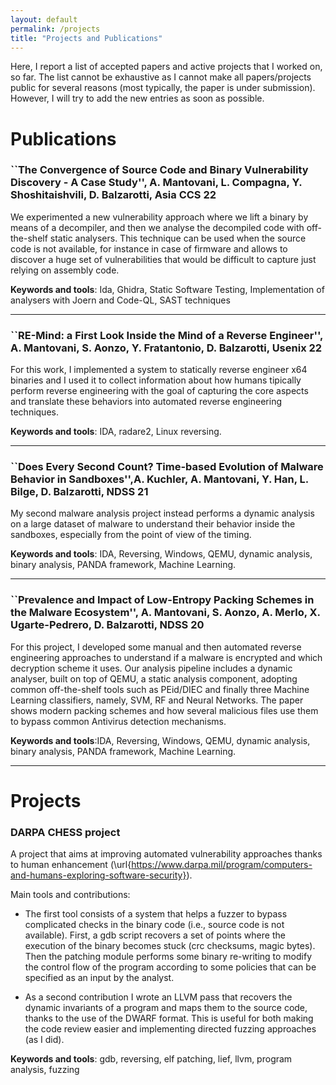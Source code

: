 ```yaml
---
layout: default
permalink: /projects
title: "Projects and Publications"
---
```


Here, I report a list of accepted papers and active projects that I worked on, so far. The list cannot be exhaustive as I cannot make all papers/projects public for several reasons (most typically, the paper is under submission). However, I will try to add the new entries as soon as possible.

# Publications

### ``The Convergence of Source Code and Binary Vulnerability Discovery - A Case Study'', A. Mantovani, L. Compagna, Y. Shoshitaishvili, D. Balzarotti, Asia CCS 22

We experimented a new vulnerability approach where we lift a binary by means of a decompiler, and then we analyse the decompiled code with off-the-shelf static analysers.
This technique can be used when the source code is not available, for instance in case of firmware and allows to discover a huge set of vulnerabilities that would be difficult to capture just relying on assembly code.

**Keywords and tools**: Ida, Ghidra, Static Software Testing, Implementation of analysers with Joern and Code-QL, SAST techniques

--------

### ``RE-Mind: a First Look Inside the Mind of a Reverse Engineer'', A. Mantovani, S. Aonzo, Y. Fratantonio, D. Balzarotti, Usenix 22

For this work, I implemented a system to statically reverse engineer x64 binaries and I used it to collect information about how humans tipically perform reverse engineering with the goal of capturing the core aspects and translate these behaviors into automated reverse engineering techniques.


**Keywords and tools**: IDA, radare2, Linux reversing.


--------


### ``Does Every Second Count? Time-based Evolution of Malware Behavior in Sandboxes'',A. Kuchler, A. Mantovani, Y. Han, L. Bilge, D. Balzarotti, NDSS 21


My second malware analysis project instead performs a dynamic analysis on a large dataset of malware to understand their behavior inside the sandboxes, especially from the point of view of the timing.

**Keywords and tools**: IDA, Reversing, Windows, QEMU, dynamic analysis, binary analysis, PANDA framework, Machine Learning.



--------

### ``Prevalence and Impact of Low-Entropy Packing Schemes in the Malware Ecosystem'', A. Mantovani, S. Aonzo, A. Merlo, X. Ugarte-Pedrero, D. Balzarotti, NDSS 20


For this project, I developed some manual and then automated reverse engineering approaches to understand if a malware is encrypted and which decryption scheme it uses.
Our analysis pipeline includes a dynamic analyser, built on top of QEMU, a static analysis component, adopting common off-the-shelf tools such as PEid/DIEC and finally three Machine Learning classifiers, namely, SVM, RF and Neural Networks.
The paper shows modern packing schemes and how several malicious files use them to bypass common Antivirus detection mechanisms.

**Keywords and tools**:IDA, Reversing, Windows, QEMU, dynamic analysis, binary analysis, PANDA framework, Machine Learning.



--------


# Projects


### DARPA CHESS project 

A project that aims at improving automated vulnerability
approaches thanks to human enhancement (\url{https://www.darpa.mil/program/computers-and-humans-exploring-software-security}).

Main tools and contributions:
+ The first tool consists of a system that helps a fuzzer to bypass complicated checks in the binary code (i.e., source code is not available). First, a gdb script recovers a set of points where the execution of the binary becomes stuck (crc checksums, magic bytes). Then the patching module performs some binary re-writing to modify the control flow of the program according to some policies that can be specified as an input by the analyst.

+ As a second contribution I wrote an LLVM pass that recovers the dynamic invariants of a program and maps them to the source code, thanks to the use of the DWARF format. This is useful for both making the code review easier and implementing directed fuzzing approaches (as I did).

**Keywords and tools**: gdb, reversing, elf patching, lief, llvm, program analysis, fuzzing



